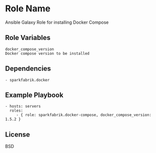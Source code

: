 Role Name
=========

Ansible Galaxy Role for installing Docker Compose

Role Variables
--------------

    docker_compose_version
    Docker compose version to be installed

Dependencies
------------

    - sparkfabrik.docker

Example Playbook
----------------

    - hosts: servers
      roles:
         - { role: sparkfabrik.docker-compose, docker_compose_version: 1.5.2 }

License
-------

BSD
